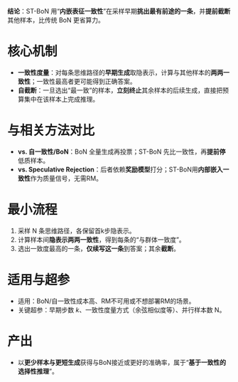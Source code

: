 **结论**：ST-BoN 用“**内嵌表征一致性**”在采样早期**挑出最有前途的一条**，并**提前截断**其他样本，比传统 BoN 更省算力。

# 核心机制

* **一致性度量**：对每条思维路径的**早期生成**取隐表示，计算与其他样本的**两两一致性**；一致性最高者更可能得到正确答案。
* **自截断**：一旦选出“最一致”的样本，**立刻终止**其余样本的后续生成，直接把预算集中在该样本上完成推理。

# 与相关方法对比

* **vs. 自一致性/BoN**：BoN 全量生成再投票；ST-BoN 先比一致性，再**提前停**低质样本。
* **vs. Speculative Rejection**：后者依赖**奖励模型**打分；ST-BoN用**内部嵌入一致性**作为质量信号，无需RM。

# 最小流程

1. 采样 N 条思维路径，各保留首k步隐表示。
2. 计算样本间**隐表示两两一致性**，得到每条的“与群体一致度”。
3. 选出一致度最高的一条，**仅续写这一条**到答案；其余**截断**。

# 适用与超参

* 适用：BoN/自一致性成本高、RM不可用或不想部署RM的场景。
* 关键超参：早期步数 $k$、一致性度量方式（余弦相似度等）、并行样本数 N。

# 产出

* 以**更少样本与更短生成**获得与BoN接近或更好的准确率，属于“**基于一致性的选择性推理**”。
